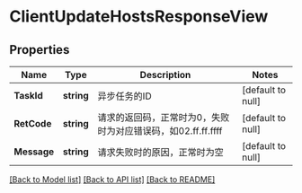 # ClientUpdateHostsResponseView

## Properties
Name | Type | Description | Notes
------------ | ------------- | ------------- | -------------
**TaskId** | **string** | 异步任务的ID | [default to null]
**RetCode** | **string** | 请求的返回码，正常时为0，失败时为对应错误码，如02.ff.ff.ffff | [default to null]
**Message** | **string** | 请求失败时的原因，正常时为空 | [default to null]

[[Back to Model list]](../README.md#documentation-for-models) [[Back to API list]](../README.md#documentation-for-api-endpoints) [[Back to README]](../README.md)


